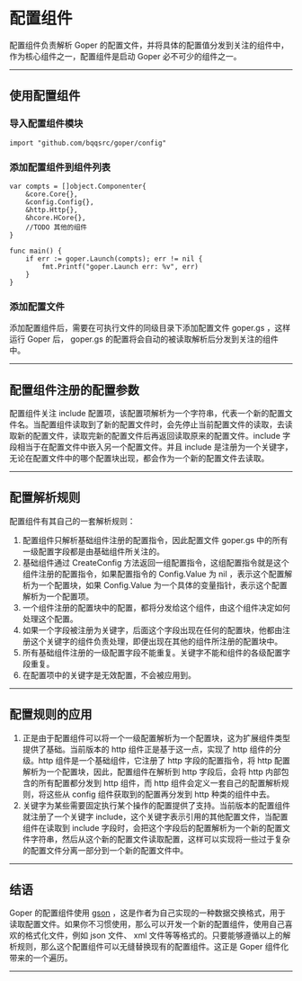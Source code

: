# 配置组件

配置组件负责解析 Goper 的配置文件，并将具体的配置值分发到关注的组件中，作为核心组件之一，配置组件是启动 Goper 必不可少的组件之一。

---
## 使用配置组件
### 导入配置组件模块
```
import "github.com/bqqsrc/goper/config"
```

### 添加配置组件到组件列表
```
var compts = []object.Componenter{
	&core.Core{},
	&config.Config{},
	&http.Http{},
	&hcore.HCore{},
	//TODO 其他的组件
}

func main() {
	if err := goper.Launch(compts); err != nil {
		fmt.Printf("goper.Launch err: %v", err)
	}
}
```

### 添加配置文件
添加配置组件后，需要在可执行文件的同级目录下添加配置文件 goper.gs ，这样运行 Goper 后， goper.gs 的配置将会自动的被读取解析后分发到关注的组件中。

---
## 配置组件注册的配置参数
配置组件关注 include 配置项，该配置项解析为一个字符串，代表一个新的配置文件名。当配置组件读取到了新的配置文件时，会先停止当前配置文件的读取，去读取新的配置文件，读取完新的配置文件后再返回读取原来的配置文件。include 字段相当于在配置文件中嵌入另一个配置文件。并且 include 是注册为一个关键字，无论在配置文件中的哪个配置块出现，都会作为一个新的配置文件去读取。

---
## 配置解析规则
配置组件有其自己的一套解析规则：
1. 配置组件只解析基础组件注册的配置指令，因此配置文件 goper.gs 中的所有一级配置字段都是由基础组件所关注的。
2. 基础组件通过 CreateConfig 方法返回一组配置指令，这组配置指令就是这个组件注册的配置指令，如果配置指令的 Config.Value 为 nil ，表示这个配置解析为一个配置块，如果 Config.Value 为一个具体的变量指针，表示这个配置解析为一个配置项。
3. 一个组件注册的配置块中的配置，都将分发给这个组件，由这个组件决定如何处理这个配置。
4. 如果一个字段被注册为关键字，后面这个字段出现在任何的配置块，他都由注册这个关键字的组件负责处理，即便出现在其他的组件所注册的配置块中。
5. 所有基础组件注册的一级配置字段不能重复。关键字不能和组件的各级配置字段重复。
6. 在配置项中的关键字是无效配置，不会被应用到。

---
## 配置规则的应用
1. 正是由于配置组件可以将一个一级配置解析为一个配置块，这为扩展组件类型提供了基础。当前版本的 http 组件正是基于这一点，实现了 http 组件的分级。http 组件是一个基础组件，它注册了 http 字段的配置指令，将 http 配置解析为一个配置块，因此，配置组件在解析到 http 字段后，会将 http 内部包含的所有配置都分发到 http 组件，而 http 组件会定义一套自己的配置解析规则，将这些从 config 组件获取到的配置再分发到 http 种类的组件中去。
2. 关键字为某些需要固定执行某个操作的配置提供了支持。当前版本的配置组件就注册了一个关键字 include，这个关键字表示引用的其他配置文件，当配置组件在读取到 include 字段时，会把这个字段后的配置解析为一个新的配置文件字符串，然后从这个新的配置文件读取配置，这样可以实现将一些过于复杂的配置文件分离一部分到一个新的配置文件中。

---
## 结语
Goper 的配置组件使用 [gson](https://github.com/bqqsrc/gson) ，这是作者为自己实现的一种数据交换格式，用于读取配置文件。如果你不习惯使用，那么可以开发一个新的配置组件，使用自己喜欢的格式化文件，例如 json 文件、 xml 文件等等格式的。只要能够遵循以上的解析规则，那么这个配置组件可以无缝替换现有的配置组件。这正是 Goper 组件化带来的一个遍历。

---